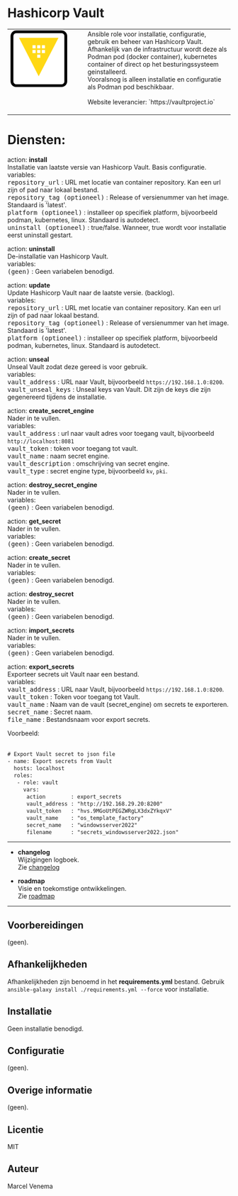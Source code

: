 # Hashicorp Vault

<table border="0">
  <tr>
    <td width="160px" valign="top"><img src="media/icon_vault.png" align="left" height="128" width="128" /></td>
    <td>Ansible role voor installatie, configuratie, gebruik en beheer van Hashicorp Vault.<br/>
        Afhankelijk van de infrastructuur wordt deze als Podman pod (docker container), kubernetes container of direct op het besturingssysteem geinstalleerd.<br/>
        Vooralsnog is alleen installatie en configuratie als Podman pod beschikbaar.<br/>
        <br/>
        Website leverancier: `https://vaultproject.io`<br/>
        <br/>
    </td>
  </tr>
</table>

# Diensten:


action: **install**<br/>
Installatie van laatste versie van Hashicorp Vault. Basis configuratie.<br/>
variables:<br/>
<kbd>repository_url</kbd> : URL met locatie van container repository. Kan een url zijn of pad naar lokaal bestand.<br/>
<kbd>repository_tag (optioneel)</kbd> : Release of versienummer van het image. Standaard is 'latest'.<br/>
<kbd>platform (optioneel)</kbd> : installeer op specifiek platform, bijvoorbeeld podman, kubernetes, linux. Standaard is autodetect.<br/>
<kbd>uninstall (optioneel)</kbd> : true/false. Wanneer, true wordt voor installatie eerst uninstall gestart.<br/>


action: **uninstall**<br/>
De-installatie van Hashicorp Vault.<br/>
variables:<br/>
<kbd>(geen)</kbd> : Geen variabelen benodigd.<br/>


action: **update**<br/>
Update Hashicorp Vault naar de laatste versie. (backlog).<br/>
variables:<br/>
<kbd>repository_url</kbd> : URL met locatie van container repository. Kan een url zijn of pad naar lokaal bestand.<br/>
<kbd>repository_tag (optioneel)</kbd> : Release of versienummer van het image. Standaard is 'latest'.<br/>
<kbd>platform (optioneel)</kbd> : installeer op specifiek platform, bijvoorbeeld podman, kubernetes, linux. Standaard is autodetect.<br/>


action: **unseal**<br/>
Unseal Vault zodat deze gereed is voor gebruik.<br/>
variables:<br/>
<kbd>vault_address</kbd> : URL naar Vault, bijvoorbeeld `https://192.168.1.0:8200`.<br/>
<kbd>vault_unseal_keys</kbd> : Unseal keys van Vault. Dit zijn de keys die zijn gegenereerd tijdens de installatie.<br/>


action: **create_secret_engine**<br/>
Nader in te vullen.<br/>
variables:<br/>
<kbd>vault_address</kbd> : url naar vault adres voor toegang vault, bijvoorbeeld `http://localhost:8081`<br/>
<kbd>vault_token</kbd> : token voor toegang tot vault.<br/>
<kbd>vault_name</kbd> : naam secret engine.<br/>
<kbd>vault_description</kbd> : omschrijving van secret engine.<br/>
<kbd>vault_type</kbd> : secret engine type, bijvoorbeeld `kv`, `pki`.<br/>


action: **destroy_secret_engine**<br/>
Nader in te vullen.<br/>
variables:<br/>
<kbd>(geen)</kbd> : Geen variabelen benodigd.<br/>


action: **get_secret**<br/>
Nader in te vullen.<br/>
variables:<br/>
<kbd>(geen)</kbd> : Geen variabelen benodigd.<br/>


action: **create_secret**<br/>
Nader in te vullen.<br/>
variables:<br/>
<kbd>(geen)</kbd> : Geen variabelen benodigd.<br/>


action: **destroy_secret**<br/>
Nader in te vullen.<br/>
variables:<br/>
<kbd>(geen)</kbd> : Geen variabelen benodigd.<br/>


action: **import_secrets**<br/>
Nader in te vullen.<br/>
variables:<br/>
<kbd>(geen)</kbd> : Geen variabelen benodigd.<br/>


action: **export_secrets**<br/>
Exporteer secrets uit Vault naar een bestand.<br/>
variables:<br/>
<kbd>vault_address</kbd> : URL naar Vault, bijvoorbeeld `https://192.168.1.0:8200`.<br/>
<kbd>vault_token</kbd> : Token voor toegang tot Vault.<br/>
<kbd>vault_name</kbd> : Naam van de vault (secret_engine) om secrets te exporteren.<br/>
<kbd>secret_name</kbd> : Secret naam.<br/>
<kbd>file_name</kbd> : Bestandsnaam voor export secrets.<br/>


Voorbeeld:
```

# Export Vault secret to json file
- name: Export secrets from Vault
  hosts: localhost
  roles:
   - role: vault
     vars:
      action        : export_secrets
      vault_address : "http://192.168.29.20:8200"
      vault_token   : "hvs.9MGoUtPEGZWRgLX3dxZYkqxV"
      vault_name    : "os_template_factory"
      secret_name   : "windowsserver2022"
      filename      : "secrets_windowsserver2022.json"

```

***

- **changelog**<br/>
  Wijzigingen logboek.<br/>
  Zie [changelog](CHANGELOG.md)<br/>



- **roadmap**<br/>
  Visie en toekomstige ontwikkelingen.<br/>
  Zie [roadmap](ROADMAP.md)<br/>


***


## Voorbereidingen
(geen).<br/>



## Afhankelijkheden
Afhankelijkheden zijn benoemd in het **requirements.yml** bestand. Gebruik `ansible-galaxy install ./requirements.yml --force` voor installatie.<br/>



## Installatie
Geen installatie benodigd.<br/>



## Configuratie
(geen).<br/>



## Overige informatie
(geen).<br/>



## Licentie
MIT



## Auteur
Marcel Venema
